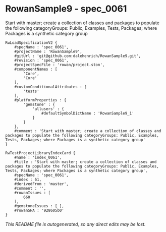 # RowanSample9 - spec_0061
Start with master; create a collection of classes and packages to populate the following categoryGroups: Public, Examples, Tests, Packages; where Packages is a synthetic category group
```
RwLoadSpecificationV2 {
	#specName : 'spec_0061',
	#projectName : 'RowanSample9',
	#gitUrl : 'git@github.com:dalehenrich/RowanSample9.git',
	#revision : 'spec_0061',
	#projectSpecFile : 'rowan/project.ston',
	#componentNames : [
		'Core',
		'Core'
	],
	#customConditionalAttributes : [
		'tests'
	],
	#platformProperties : {
		'gemstone' : {
			'allusers' : {
				#defaultSymbolDictName : 'RowanSample9_1'
			}
		}
	},
	#comment : 'Start with master; create a collection of classes and packages to populate the following categoryGroups: Public, Examples, Tests, Packages; where Packages is a synthetic category group'
}

RwTestProjectLibraryIndexCard {
	#name : 'index_0061',
	#title : 'Start with master; create a collection of classes and packages to populate the following categoryGroups: Public, Examples, Tests, Packages; where Packages is a synthetic category group',
	#specName : 'spec_0061',
	#index : 61,
	#derivedFrom : 'master',
	#comment : '',
	#rowanIssues : [
		660
	],
	#gemstoneIssues : [ ],
	#rowanSHA : '928605b0'
}
```

*This README file is autogenerated, so any direct edits may be lost.*
